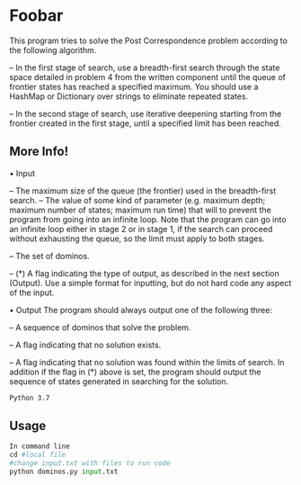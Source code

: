 # Foobar

This program tries to solve the Post Correspondence problem according to the following algorithm.

– In the first stage of search, use a breadth-first search through the state space
detailed in problem 4 from the written component until the queue of frontier
states has reached a specified maximum. You should use a HashMap or
Dictionary over strings to eliminate repeated states.

– In the second stage of search, use iterative deepening starting from the frontier
created in the first stage, until a specified limit has been reached.



## More Info!

• Input


– The maximum size of the queue (the frontier) used in the breadth-first search.
– The value of some kind of parameter (e.g. maximum depth; maximum number of states; maximum run time) that will to prevent the program from going
into an infinite loop. Note that the program can go into an infinite loop either in stage 2 or in stage 1, if the search can proceed without exhausting the
queue, so the limit must apply to both stages.

– The set of dominos.

– (*) A flag indicating the type of output, as described in the next section
(Output).
Use a simple format for inputting, but do not hard code any aspect of the input.


• Output
The program should always output one of the following three:

– A sequence of dominos that solve the problem.

– A flag indicating that no solution exists.

– A flag indicating that no solution was found within the limits of search.
In addition if the flag in (*) above is set, the program should output the sequence of states generated in searching for the solution.


```bash
Python 3.7
```

## Usage

```python
In command line 
cd #local file 
#change input.txt with files to run code
python dominos.py input.txt

```
